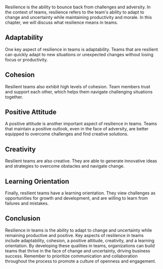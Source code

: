 
Resilience is the ability to bounce back from challenges and adversity. In the context of teams, resilience refers to the team's ability to adapt to change and uncertainty while maintaining productivity and morale. In this chapter, we will discuss what resilience means in teams.

Adaptability
------------

One key aspect of resilience in teams is adaptability. Teams that are resilient can quickly adapt to new situations or unexpected changes without losing focus or productivity.

Cohesion
--------

Resilient teams also exhibit high levels of cohesion. Team members trust and support each other, which helps them navigate challenging situations together.

Positive Attitude
-----------------

A positive attitude is another important aspect of resilience in teams. Teams that maintain a positive outlook, even in the face of adversity, are better equipped to overcome challenges and find creative solutions.

Creativity
----------

Resilient teams are also creative. They are able to generate innovative ideas and strategies to overcome obstacles and navigate change.

Learning Orientation
--------------------

Finally, resilient teams have a learning orientation. They view challenges as opportunities for growth and development, and are willing to learn from failures and mistakes.

Conclusion
----------

Resilience in teams is the ability to adapt to change and uncertainty while remaining productive and positive. Key aspects of resilience in teams include adaptability, cohesion, a positive attitude, creativity, and a learning orientation. By developing these qualities in teams, organizations can build teams that thrive in the face of change and uncertainty, driving business success. Remember to prioritize communication and collaboration throughout the process to promote a culture of openness and engagement.
